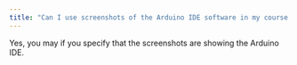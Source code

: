 ```yaml
---
title: "Can I use screenshots of the Arduino IDE software in my course material?"
---
```


Yes, you may if you specify that the screenshots are showing the Arduino IDE.
